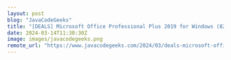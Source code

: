 ```yaml
---
layout: post
blog: "JavaCodeGeeks"
title: "[DEALS] Microsoft Office Professional Plus 2019 for Windows (82% off) & Other Deals Up To 98% Off – Offers End Soon!"
date: 2024-03-14T11:30:30Z
image: images/javacodegeeks.png
remote_url: "https://www.javacodegeeks.com/2024/03/deals-microsoft-office-professional-plus-2019-for-windows-82-off-other-deals-up-to-98-off-offers-end-soon.html"
---
```

